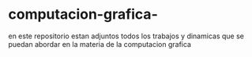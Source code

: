 # computacion-grafica-
en este repositorio estan adjuntos todos los trabajos y dinamicas que se puedan abordar en la materia de la computacion grafica 
